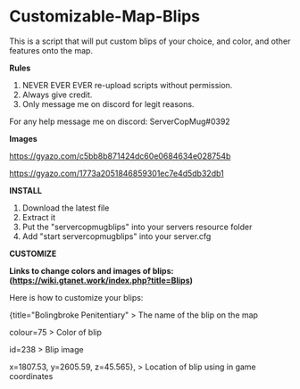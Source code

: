 # Customizable-Map-Blips
This is a script that will put custom blips of your choice, and color, and other features onto the map.


**Rules**

1. NEVER EVER EVER re-upload scripts without permission.
2. Always give credit.
3. Only message me on discord for legit reasons.

For any help message me on discord: ServerCopMug#0392

**Images**

https://gyazo.com/c5bb8b871424dc60e0684634e028754b

https://gyazo.com/1773a2051846859301ec7e4d5db32db1

**INSTALL**

1. Download the latest file
2. Extract it
3. Put the "servercopmugblips" into your servers resource folder
4. Add "start servercopmugblips" into your server.cfg

**CUSTOMIZE** 

**Links to change colors and images of blips: (https://wiki.gtanet.work/index.php?title=Blips)** 

Here is how to customize your blips: 

{title="Bolingbroke Penitentiary"  >   The name of the blip on the map       

colour=75 > Color of blip  

id=238  > Blip image

x=1807.53, y=2605.59, z=45.565}, > Location of blip using in game coordinates

      
                      
